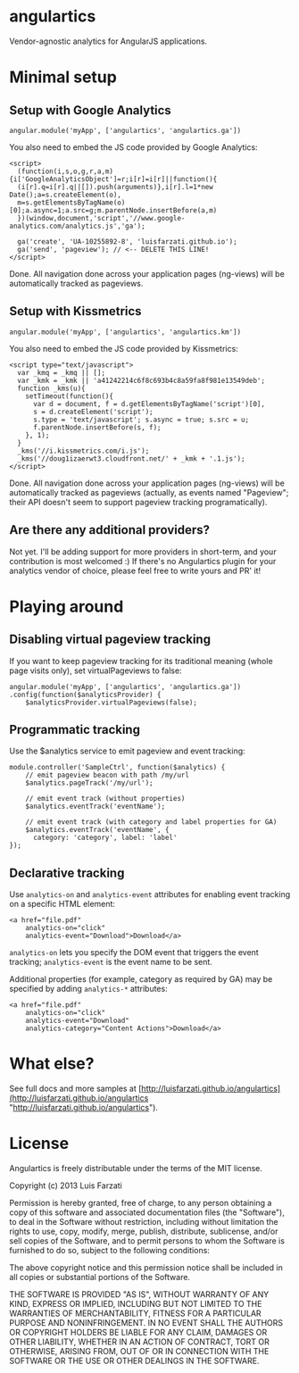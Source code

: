 angulartics
===========

Vendor-agnostic analytics for AngularJS applications.

# Minimal setup

## Setup with Google Analytics ##

    angular.module('myApp', ['angulartics', 'angulartics.ga'])

You also need to embed the JS code provided by Google Analytics:

    <script>
      (function(i,s,o,g,r,a,m){i['GoogleAnalyticsObject']=r;i[r]=i[r]||function(){
      (i[r].q=i[r].q||[]).push(arguments)},i[r].l=1*new Date();a=s.createElement(o),
      m=s.getElementsByTagName(o)[0];a.async=1;a.src=g;m.parentNode.insertBefore(a,m)
      })(window,document,'script','//www.google-analytics.com/analytics.js','ga');
    
      ga('create', 'UA-10255892-8', 'luisfarzati.github.io');
      ga('send', 'pageview'); // <-- DELETE THIS LINE!
    </script>
    
Done. All navigation done across your application pages (ng-views) will be automatically tracked as pageviews.

## Setup with Kissmetrics ##

    angular.module('myApp', ['angulartics', 'angulartics.km'])

You also need to embed the JS code provided by Kissmetrics:

	<script type="text/javascript">
	  var _kmq = _kmq || [];
	  var _kmk = _kmk || 'a41242214c6f8c693b4c8a59fa8f981e13549deb';
	  function _kms(u){
	    setTimeout(function(){
	      var d = document, f = d.getElementsByTagName('script')[0],
	      s = d.createElement('script');
	      s.type = 'text/javascript'; s.async = true; s.src = u;
	      f.parentNode.insertBefore(s, f);
	    }, 1);
	  }
	  _kms('//i.kissmetrics.com/i.js');
	  _kms('//doug1izaerwt3.cloudfront.net/' + _kmk + '.1.js');
	</script>

Done. All navigation done across your application pages (ng-views) will be automatically tracked as pageviews (actually, as events named "Pageview"; their API doesn't seem to support pageview tracking programatically).

## Are there any additional providers?

Not yet. I'll be adding support for more providers in short-term, and your contribution is most welcomed :) If there's no Angulartics plugin for your analytics vendor of choice, please feel free to write yours and PR' it!  

# Playing around 

## Disabling virtual pageview tracking

If you want to keep pageview tracking for its traditional meaning (whole page visits only), set virtualPageviews to false:

	angular.module('myApp', ['angulartics', 'angulartics.ga'])
	.config(function($analyticsProvider) {
		$analyticsProvider.virtualPageviews(false);     

## Programmatic tracking

Use the $analytics service to emit pageview and event tracking:

	module.controller('SampleCtrl', function($analytics) {
		// emit pageview beacon with path /my/url
	    $analytics.pageTrack('/my/url');

		// emit event track (without properties)
	    $analytics.eventTrack('eventName');

		// emit event track (with category and label properties for GA)
	    $analytics.eventTrack('eventName', { 
	      category: 'category', label: 'label'
    }); 

## Declarative tracking

Use `analytics-on` and `analytics-event` attributes for enabling event tracking on a specific HTML element:

	<a href="file.pdf" 
		analytics-on="click" 
		analytics-event="Download">Download</a>

`analytics-on` lets you specify the DOM event that triggers the event tracking; `analytics-event` is the event name to be sent. 

Additional properties (for example, category as required by GA) may be specified by adding `analytics-*` attributes:

	<a href="file.pdf" 
		analytics-on="click" 
		analytics-event="Download"
		analytics-category="Content Actions">Download</a>

# What else?

See full docs and more samples at [http://luisfarzati.github.io/angulartics](http://luisfarzati.github.io/angulartics "http://luisfarzati.github.io/angulartics").

# License

Angulartics is freely distributable under the terms of the MIT license.

Copyright (c) 2013 Luis Farzati

Permission is hereby granted, free of charge, to any person obtaining a copy of this software and associated documentation files (the "Software"), to deal in the Software without restriction, including without limitation the rights to use, copy, modify, merge, publish, distribute, sublicense, and/or sell copies of the Software, and to permit persons to whom the Software is furnished to do so, subject to the following conditions:

The above copyright notice and this permission notice shall be included in all copies or substantial portions of the Software.

THE SOFTWARE IS PROVIDED "AS IS", WITHOUT WARRANTY OF ANY KIND, EXPRESS OR IMPLIED, INCLUDING BUT NOT LIMITED TO THE WARRANTIES OF MERCHANTABILITY, FITNESS FOR A PARTICULAR PURPOSE AND NONINFRINGEMENT. IN NO EVENT SHALL THE AUTHORS OR COPYRIGHT HOLDERS BE LIABLE FOR ANY CLAIM, DAMAGES OR OTHER LIABILITY, WHETHER IN AN ACTION OF CONTRACT, TORT OR OTHERWISE, ARISING FROM, OUT OF OR IN CONNECTION WITH THE SOFTWARE OR THE USE OR OTHER DEALINGS IN THE SOFTWARE.